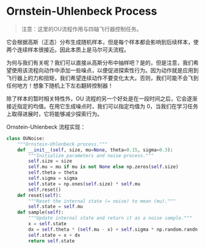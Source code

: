 # Ornstein-Uhlenbeck Process

> 注意：这里的OU流程作用与四轴飞行器控制任务。

它会根据高斯（正态）分布生成随机样本，但是每个样本都会影响到后续样本，使两个连续样本很接近。因此本质上是马尔可夫流程。

为何与我们有关呢？我们可以直接从高斯分布中抽样吧？是的，但是注意，我们希望使用该流程向动作中添加一些噪点，以便促进探索性行为。因为动作就是应用到飞行器上的力和扭矩，我们希望连续动作不要变化太大。否则，我们可能不会飞到任何地方！想象下随机上下左右翻转控制器！

除了样本的暂时相关特性外，OU 流程的另一个好处是在一段时间之后，它会逐渐接近指定的均值。在用它生成噪点时，我们可以指定均值为 0，当我们在学习任务上取得进展时，它将能够减少探索行为。

Ornstein-Uhlenbeck 流程实现：

```python
class OUNoise:
    """Ornstein-Uhlenbeck process."""
    def __init__(self, size, mu=None, theta=0.15, sigma=0.3):
        """Initialize parameters and noise process."""
        self.size = size
        self.mu = mu if mu is not None else np.zeros(self.size)
        self.theta = theta
        self.sigma = sigma
        self.state = np.ones(self.size) * self.mu
        self.reset()
    def reset(self):
        """Reset the internal state (= noise) to mean (mu)."""
        self.state = self.mu
    def sample(self):
        """Update internal state and return it as a noise sample."""
        x = self.state
        dx = self.theta * (self.mu - x) + self.sigma * np.random.randn(len(x))
        self.state = x + dx
        return self.state
```
